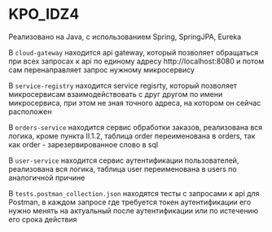 # KPO_IDZ4

Реализовано на Java, с использованием Spring, SpringJPA, Eureka

В `cloud-gateway` находится api gateway, который позволяет обращаться при всех запросах к api по единому адресу http://localhost:8080
и потом сам перенаправляет запрос нужному микросервису

В `service-registry` находится service regisrty, который позволяет микросервисам взаимодействовать с друг другом по имени микросервиса,
при этом не зная точного адреса, на котором он сейчас расположен

В `orders-service` находится сервис обработки заказов, реализована вся логика, кроме пункта II.1.2, таблица order переименована в orders,
так как order - зарезервированное слово в sql

В `user-service` находится сервис аутентификации пользователей, реализована вся логика, таблица user переименована в users по аналогичной причине

В `tests.postman_collection.json` находятся тесты с запросами к api для Postman, в каждом запросе где требуется токен аутентификации его нужно менять
на актуальный после аутентификации или по истечению его срока действия

